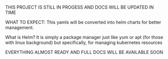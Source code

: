 THIS PROJECT IS STILL IN PROGESS AND DOCS WILL BE UPDATED IN TIME


WHAT TO EXPECT:
This yamls will be converted into helm charts for better management.

What is Helm? It is simply a package manager just like yum or apt (for those with linux background) but specifically, for managing kubernetes resources

EVERYTHING ALMOST READY AND FULL DOCS WILL BE AVAILABLE SOON